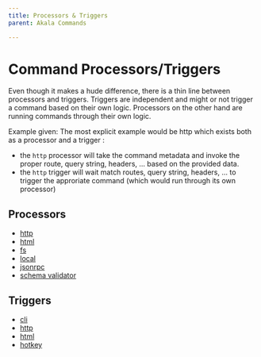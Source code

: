 ```yaml
---
title: Processors & Triggers
parent: Akala Commands

---
```


# Command Processors/Triggers

Even though it makes a hude difference, there is a thin line between processors and triggers. Triggers are independent and might or not trigger a command based on their own logic. Processors on the other hand are running commands through their own logic.

Example given: The most explicit example would be http which exists both as a processor and a trigger :

- the `http` processor will take the command metadata and invoke the proper route, query string, headers, ... based on the provided data.
- the `http` trigger will wait match routes, query string, headers, ... to trigger the approriate command (which would run through its own processor)

## Processors

- [http](http)
- [html](html)
- [fs](fs)
- [local](local)
- [jsonrpc](local)
- [schema validator](schema-validator)

## Triggers

- [cli](cli)
- [http](http)
- [html](html)
- [hotkey](hotkey)
